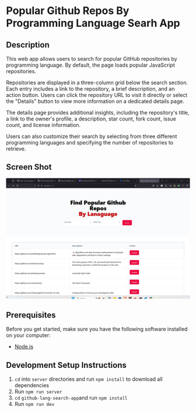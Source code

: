 
# Popular Github Repos By Programming Language Searh App

## Description

This web app allows users to search for popular GitHub repositories by programming language. By default, the page loads popular JavaScript repositories.

Repositories are displayed in a three-column grid below the search section. Each entry includes a link to the repository, a brief description, and an action button. Users can click the repository URL to visit it directly or select the "Details" button to view more information on a dedicated details page.

The details page provides additional insights, including the repository's title, a link to the owner's profile, a description, star count, fork count, issue count, and license information.

Users can also customize their search by selecting from three different programming languages and specifying the number of repositories to retrieve.

## Screen Shot

![GIPHY 2](/github-lang-search-app/src/assets/firefox_FltTAeaZn1.gif)

## Prerequisites

Before you get started, make sure you have the following software installed on your computer:

- [Node.js](https://nodejs.org/en/)

## Development Setup Instructions

1. `cd` into `server` directories and run `npm install` to download all dependencies
2. Run `npm run server`
3. `cd` `github-lang-search-app`and run `npm install`
4. Run `npm run dev`
